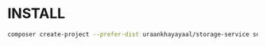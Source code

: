 # INSTALL
```bash
composer create-project --prefer-dist uraankhayayaal/storage-service some-service
```
